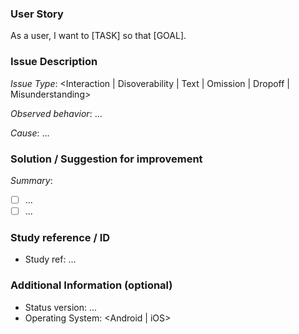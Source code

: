 ### User Story
[comment]: # (Please [TASK] and/or [GOAL] with appropriate context)
As a user, I want to [TASK] so that [GOAL].

### Issue Description
[comment]: # (Categories for types of error that was observed)
*Issue Type*: <Interaction | Disoverability | Text | Omission | Dropoff | Misunderstanding>

[comment]: # (Describe what you observed happen.)
*Observed behavior*: ...

[comment]: # (Describe what you think was the root cause of error/issue - e.g. copy, layout, visual design)
*Cause*: ...

### Solution / Suggestion for improvement
[comment]: # (Please summarise the solution and provide a task list on what needs to be fixed.)
*Summary*: 
- [ ] ...
- [ ] ...

### Study reference / ID
[comment]: # (Please link to any reference in Gdocs, video, etc.)
* Study ref: ...

### Additional Information (optional)
[comment]: # (Please do your best to fill this out.)
* Status version: ...
* Operating System: <Android | iOS>

